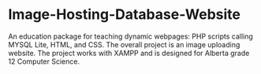 # Image-Hosting-Database-Website
An education package for teaching dynamic webpages: PHP scripts calling MYSQL Lite, HTML, and CSS. The overall project is an image uploading website. The project works with XAMPP and is designed for Alberta grade 12 Computer Science.

